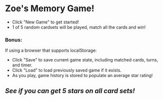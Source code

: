 # Zoe's Memory Game!
* Click "New Game" to get started!
* 1 of 5 random cardsets will be played, match all the cards and win! 
### Bonus:
If using a browser that supports localStorage:
* Click "Save" to save current game state, including matched cards, turns, and timer.
* Click "Load" to load previously saved game if it exists.
* As you play, game history is stored to populate an average star rating!

## _See if you can get 5 stars on all card sets!_